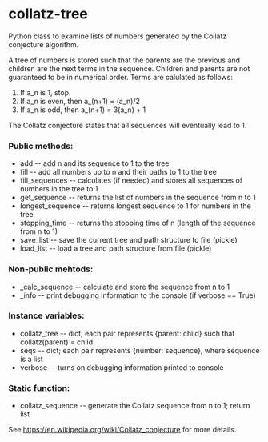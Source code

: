 # collatz-tree
Python class to examine lists of numbers generated by the Collatz conjecture algorithm.

A tree of numbers is stored such that the parents are the previous and
children are the next terms in the sequence.  Children and parents are 
not guaranteed to be in numerical order.  Terms are calulated as follows:
1. If a_n is 1, stop.
1. If a_n is even, then a_(n+1) = (a_n)/2
1. If a_n is odd, then a_(n+1) = 3(a_n) + 1

The Collatz conjecture states that all sequences will eventually lead to 1.

### Public methods:
* add -- add n and its sequence to 1 to the tree
* fill -- add all numbers up to n and their paths to 1 to the tree
* fill_sequences -- calculates (if needed) and stores all sequences of numbers in the tree to 1
* get_sequence -- returns the list of numbers in the sequence from n to 1
* longest_sequence -- returns longest sequence to 1 for numbers in the tree
* stopping_time -- returns the stopping time of n (length of the sequence from n to 1)
* save_list -- save the current tree and path structure to file (pickle)
* load_list -- load a tree and path structure from file (pickle)

### Non-public mehtods:
* _calc_sequence -- calculate and store the sequence from n to 1
* _info -- print debugging information to the console (if verbose == True)

### Instance variables:
* collatz_tree -- dict; each pair represents {parent: child} such that collatz(parent) = child
* seqs -- dict; each pair represents {number: sequence}, where sequence is a list
* verbose -- turns on debugging information printed to console

### Static function:
* collatz_sequence -- generate the Collatz sequence from n to 1; return list

See https://en.wikipedia.org/wiki/Collatz_conjecture for more details.
